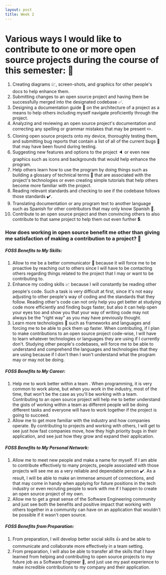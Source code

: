 ```yaml
---
layout: post
title: Week 2
---
```


# Various ways I would like to contribute to one or more open source projects during the course of this semester: :bell:

1. Creating diagrams :chart:, screen-shots, and graphics for other people's docs to help enhance them.
2. Submitting changes to an open source project and having them be successfully merged into the designated codebase :white_check_mark:.
3. Designing a documentation guide :blue_book: on the architecture of a project as a means to help others including myself navigate proficiently through the project.
4. Analyzing and reviewing an open source project's documentation and correcting any spelling or grammar mistakes that may be present :pencil2:.
5. Cloning open source projects onto my device, thoroughly testing them, and submitting bug reports that contain a list of all of the current bugs :bug: that may have been found during testing.
6. Suggesting new features and options to the project :speaker: or even new graphics such as icons and backgrounds that would help enhance the program.
7. Help others learn how to use the program by doing things such as building a glossary of technical terms :green_book: that are associated with the project's technologies or even creating simple tutorials that help others become more familiar with the project.
8. Reading relevant standards and checking to see if the codebase follows those standards :heavy_check_mark:.
9. Translating documentation or any program text to another language such as Spanish for other contributors that may only know Spanish :radio_button:.
10. Contribute to an open source project and then convincing others to also contribute to that same project to help them out even further :heavy_dollar_sign:.  

### How does working in open source benefit me other than giving me satisfaction of making a contribution to a project? :star2:

##### FOSS Benefits to My Skills:
1. Allow to me be a better communicator :speech_balloon: because it will force me to be proactive by reaching out to others since I will have to be contacting others regarding things related to the project that I may or want to be contributing to.
2. Enhance my coding skills :chart_with_upwards_trend: because I will constantly be reading other people's code. Such a task is very difficult at first, since it's not easy adjusting to other people's way of coding and the standards that they follow. Reading other's code can not only help you get better at studying code more efficiently and finding bugs faster, but also it can help open your eyes too and show you that your way of writing code may not always be the "right way" as you may have previously thought.
3. Learn more technologies :iphone: such as frameworks and languages and forcing me to be able to pick them up faster. When contributing, if I plan to make contributions to an open source project code-wise, I will have to learn whatever technologies or languages they are using if I currently don't. Studying other people's codebases, will force me to be able to understand and comprehend the languages and technologies that they are using because if I don't then I won't understand what the program may or may not be doing.

##### FOSS Benefits to My Career:
1. Help me to work better within a team . When programming, it is very common to work alone, but when you work in the industry, most of the time, that won't be the case as you'll be working with a team. Contributing to an open source project will help me to better understand the gists of working within a team as different people will be doing different tasks and everyone will have to work together if the project is going to succeed.
2. Allow me to get more familiar with the industry and how companies operate. By contributing to projects and working with others, I will get to see just how fast companies move, how they high priority bugs in their application, and see just how they grow and expand their application.

##### FOSS Benefits to My Personal Network:
1. Allow me to meet new people and make a name for myself. If I am able to contribute effectively to many projects, people associated with those projects will see me as a very reliable and dependable person :heavy_check_mark:. As a result, I will be able to make an immense amount of connections, and that may come in handy when applying for future positions in the tech industry or even recruting people to work with me if I happen to create an open source project of my own.
2. Allow me to get a great sense of the Software Engineering community and just see both the benefits and positive impact that working with others together in a community can have on an application that wouldn't be possible if it wasn't open source.

##### FOSS Benefits from Preparation:
1. From preparation, I will develop better social skills :+1: and be able to communicate and collaborate more effectively in a team setting.
2. From preparation, I will also be able to transfer all the skills that I have learned from helping and contributing to open source projects to my future job as a Software Engineer :punch:, and just use my past experience to make incredible contributions to my company and their application.


